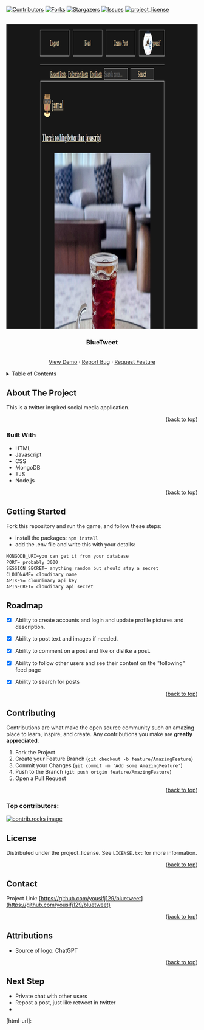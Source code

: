 
[![Contributors][contributors-shield]][contributors-url]
[![Forks][forks-shield]][forks-url]
[![Stargazers][stars-shield]][stars-url]
[![Issues][issues-shield]][issues-url]
[![project_license][license-shield]][license-url]



<!-- PROJECT LOGO -->
<br />
<div align="center">
  <a href="https://github.com/yousifj129/bluetweet">
    <img src="./public/thumbnail.png" alt="Logo" width="800px" height="800px">
  </a>

<h3 align="center">BlueTweet</h3>

  <p align="center">
    <br />
    <a href="https://github.com/yousifj129/bluetweet">View Demo</a>
    &middot;
    <a href="https://github.com/yousifj129/bluetweet/issues/new?labels=bug&template=bug-report---.md">Report Bug</a>
    &middot;
    <a href="https://github.com/yousifj129/bluetweet/issues/new?labels=enhancement&template=feature-request---.md">Request Feature</a>
  </p>
</div>



<!-- TABLE OF CONTENTS -->
<details>
  <summary>Table of Contents</summary>
  <ol>
    <li>
      <a href="#about-the-project">About The Project</a>
      <ul>
        <li><a href="#built-with">Built With</a></li>
      </ul>
    </li>
    <li>
      <a href="#getting-started">Getting Started</a>
    </li>
    <li><a href="#roadmap">Roadmap</a></li>
    <li><a href="#contributing">Contributing</a></li>
    <li><a href="#license">License</a></li>
    <li><a href="#contact">Contact</a></li>
    <li><a href="#acknowledgments">Acknowledgments</a></li>
  </ol>
</details>



<!-- ABOUT THE PROJECT -->
## About The Project
This is a twitter inspired social media application. 


<p align="right">(<a href="#readme-top">back to top</a>)</p>



### Built With

* HTML
* Javascript
* CSS
* MongoDB
* EJS
* Node.js


<p align="right">(<a href="#readme-top">back to top</a>)</p>



<!-- GETTING STARTED -->
## Getting Started

Fork this repository and run the game, and follow these steps:
- install the packages: ```npm install```
- add the .env file and write this with your details:
```
MONGODB_URI=you can get it from your database
PORT= probably 3000
SESSION_SECRET= anything random but should stay a secret
CLOUDNAME= cloudinary name
APIKEY= cloudinary api key
APISECRET= cloudinary api secret
```


<!-- ROADMAP -->
## Roadmap

- [x] Ability to create accounts and login and update profile pictures and description.
- [x] Ability to post text and images if needed.
- [x] Ability to comment on a post and like or dislike a post.
- [x] Ability to follow other users and see their content on the "following" feed page
- [x] Ability to search for posts



<p align="right">(<a href="#readme-top">back to top</a>)</p>



<!-- CONTRIBUTING -->
## Contributing

Contributions are what make the open source community such an amazing place to learn, inspire, and create. Any contributions you make are **greatly appreciated**.

1. Fork the Project
2. Create your Feature Branch (`git checkout -b feature/AmazingFeature`)
3. Commit your Changes (`git commit -m 'Add some AmazingFeature'`)
4. Push to the Branch (`git push origin feature/AmazingFeature`)
5. Open a Pull Request

<p align="right">(<a href="#readme-top">back to top</a>)</p>

### Top contributors:

<a href="https://github.com/yousifj129/bluetweet/graphs/contributors">
  <img src="https://contrib.rocks/image?repo=yousifj129/bluetweet" alt="contrib.rocks image" />
</a>



<!-- LICENSE -->
## License

Distributed under the project_license. See `LICENSE.txt` for more information.

<p align="right">(<a href="#readme-top">back to top</a>)</p>



<!-- CONTACT -->
## Contact

Project Link: [https://github.com/yousifj129/bluetweet](https://github.com/yousifj129/bluetweet)

<p align="right">(<a href="#readme-top">back to top</a>)</p>



<!-- ACKNOWLEDGMENTS -->
## Attributions

* Source of logo: ChatGPT


<p align="right">(<a href="#readme-top">back to top</a>)</p>


## Next Step

* Private chat with other users
* Repost a post, just like retweet in twitter
* 

<!-- MARKDOWN LINKS & IMAGES -->
<!-- https://www.markdownguide.org/basic-syntax/#reference-style-links -->
[contributors-shield]: https://img.shields.io/github/contributors/yousifj129/bluetweet.svg?style=for-the-badge
[contributors-url]: https://github.com/yousifj129/bluetweet/graphs/contributors
[forks-shield]: https://img.shields.io/github/forks/yousifj129/bluetweet.svg?style=for-the-badge
[forks-url]: https://github.com/yousifj129/bluetweet/network/members
[stars-shield]: https://img.shields.io/github/stars/yousifj129/bluetweet.svg?style=for-the-badge
[stars-url]: https://github.com/yousifj129/bluetweet/stargazers
[issues-shield]: https://img.shields.io/github/issues/yousifj129/bluetweet.svg?style=for-the-badge
[issues-url]: https://github.com/yousifj129/bluetweet/issues
[license-shield]: https://img.shields.io/github/license/yousifj129/bluetweet.svg?style=for-the-badge
[license-url]: https://github.com/yousifj129/bluetweet/blob/master/LICENSE.txt
[product-screenshot]: ./Assets/Screenshot.png
[html-url]: 
